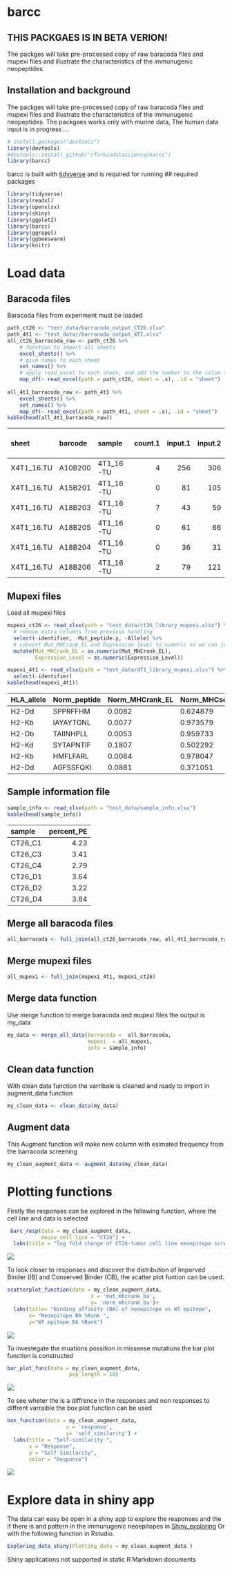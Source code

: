 barcc
================

<!-- README.md is generated from the README.Rmd file. Edit that file for updates -->
THIS PACKGAES IS IN BETA VERION!
--------------------------------

The packges will take pre-processed copy of raw baracoda files and mupexi files and illustrate the characteristics of the immunugenic neopeptides.

Installation and background
---------------------------

The packges will take pre-processed copy of raw baracoda files and mupexi files and illustrate the characteristics of the immunugenic neopeptides. The packgaes works only with murine data, The human data input is in progress ...

``` r
# install.packages("devtools")
library(devtools)
#devtools::install_github("rforbiodatascience/barcc")
library(barcc)
```

barcc is built with [tidyverse](https://github.com/tidyverse/tidyverse) and is required for running \#\# required packages

``` r
library(tidyverse)
library(readxl)
library(openxlsx)
library(shiny)
library(ggplot2)
library(barcc)
library(ggrepel)
library(ggbeeswarm)
library(knitr)
```

Load data
=========

Baracoda files
--------------

Baracoda files from experiment must be loaded

``` r
path_ct26 <- "test_data/barracoda_output_CT26.xlsx"
path_4t1 <- "test_data//barracoda_output_4T1.xlsx"
all_ct26_barracoda_raw <- path_ct26 %>% 
    # function to import all sheets
    excel_sheets() %>% 
    # give names to each sheet
    set_names() %>% 
    # apply read_excel to each sheet, and add the number to the colum sheet
    map_df(~ read_excel(path = path_ct26, sheet = .x), .id = "sheet") 
  
all_4t1_barracoda_raw <- path_4t1 %>% 
    excel_sheets() %>% 
    set_names() %>% 
    map_df(~ read_excel(path = path_4t1, sheet = .x), .id = "sheet")
kable(head(all_4t1_barracoda_raw))
```

| sheet       | barcode | sample     |  count.1|  input.1|  input.2|  input.3|  log\_fold\_change|          p|  -log10(p)|  masked\_p (p = 1 if logFC &lt; 0)|  -log10(masked\_p)|  count.normalised (edgeR)|  input.normalised (edgeR)| Peptide.name | HLA   | Sequence    |
|:------------|:--------|:-----------|--------:|--------:|--------:|--------:|------------------:|----------:|----------:|----------------------------------:|------------------:|-------------------------:|-------------------------:|:-------------|:------|:------------|
| X4T1\_16.TU | A10B200 | 4T1\_16-TU |        4|      256|      306|      243|          -1.302920|  0.2192027|  0.6591540|                          1.0000000|            0.00000|                 0.0112809|                 0.0278560| 4T1\_1       | H-2Db | KTVFNSRFL   |
| X4T1\_16.TU | A15B201 | 4T1\_16-TU |        0|       81|      105|       83|          -9.088002|  0.0115297|  1.9381811|                          1.0000000|            0.00000|                 0.0000000|                 0.0093040| 4T1\_10      | H-2Db | STSIGSSTPM  |
| X4T1\_16.TU | A18B203 | 4T1\_16-TU |        7|       43|       59|       47|           1.615952|  0.0897883|  1.0467802|                          0.0897883|            1.04678|                 0.0364584|                 0.0118618| 4T1\_100     | H-2Kd | AYVKKFSYQSI |
| X4T1\_16.TU | A18B205 | 4T1\_16-TU |        0|       61|       66|       52|          -8.507643|  0.0439994|  1.3565535|                          1.0000000|            0.00000|                 0.0000000|                 0.0142728| 4T1\_101     | H-2Kd | KYIIQAGQV   |
| X4T1\_16.TU | A18B204 | 4T1\_16-TU |        0|       36|       31|       39|          -7.767225|  0.0713457|  1.1466323|                          1.0000000|            0.00000|                 0.0000000|                 0.0085468| 4T1\_102     | H-2Kd | EYLTAKNMKL  |
| X4T1\_16.TU | A18B206 | 4T1\_16-TU |        2|       79|      121|      115|          -1.269234|  0.3793029|  0.4210138|                          1.0000000|            0.00000|                 0.0104167|                 0.0251642| 4T1\_103     | H-2Kd | YYFTMAQQP   |

Mupexi files
------------

Load all mupexi files

``` r
mupexi_ct26 <- read_xlsx(path = "test_data/ct26_library_mupexi.xlsx") %>% 
  # remove extra columns from previous handling
  select(-identifier, -Mut_peptide.y, -Allele) %>% 
  # convert Mut_MHCrank_EL and Expression level to numeric so we can join both files
  mutate(Mut_MHCrank_EL = as.numeric(Mut_MHCrank_EL),
         Expression_Level = as.numeric(Expression_Level))

mupexi_4t1 <- read_xlsx(path = "test_data/4T1_library_mupexi.xlsx") %>% 
  select(-identifier)
kable(head(mupexi_4t1))
```

| HLA\_allele | Norm\_peptide | Norm\_MHCrank\_EL | Norm\_MHCscore\_EL | Norm\_MHCaffinity | Norm\_MHCrank\_BA | Norm\_MHCscore\_BA | Mut\_peptide |  Mut\_MHCrank\_EL| Mut\_MHCscore\_EL | Mut\_MHCaffinity | Mut\_MHCrank\_BA | Mut\_MHCscore\_BA | Gene\_ID              | Transcript\_ID                              | Amino\_Acid\_Change | Allele\_Frequency | Mismatches | peptide\_position | Chr | Genomic\_Position | Protein\_position | Mutation\_Consequence | Gene\_Symbol | Cancer\_Driver\_Gene | Proteome\_Peptide\_Match |  Expression\_Level| Mutant\_affinity\_score | Normal\_affinity\_score | Expression\_score  | priority\_Score | Self\_Similarity |
|:------------|:--------------|:------------------|:-------------------|:------------------|:------------------|:-------------------|:-------------|-----------------:|:------------------|:-----------------|:-----------------|:------------------|:----------------------|:--------------------------------------------|:--------------------|:------------------|:-----------|:------------------|:----|:------------------|:------------------|:----------------------|:-------------|:---------------------|:-------------------------|------------------:|:------------------------|:------------------------|:-------------------|:----------------|:-----------------|
| H2-Dd       | SPPRFFHM      | 0.0082            | 0.624879           | 491.4             | 0.0452            | 0.427228           | SPPRFFYM     |            0.0084| 0.616375          | 143.6            | 0.0132           | 0.540915          | MGP\_BALBcJ\_G0024183 | MGP\_BALBcJ\_T0049114,MGP\_BALBcJ\_T0049115 | H/Y                 | 0.525             | 1          | 7                 | 18  | 29046509          | 13,13             | M                     | Wdr33        | -                    | No                       |         22.3967509| 0.9999526549055792      | 0.9999527022247707      | 1.0                | 26              | 0.963257         |
| H2-Kb       | IAYAYTGNL     | 0.0077            | 0.973579           | 2.8               | 0.0072            | 0.903204           | IAYAYRGNL    |            0.0091| 0.968819          | 2.9              | 0.0073           | 0.901354          | MGP\_BALBcJ\_G0030762 | MGP\_BALBcJ\_T0077749,MGP\_BALBcJ\_T0077750 | T/R                 | 0.179             | 1          | 6                 | 6   | 54019866          | 91,91             | M                     | Kbtbd2       | -                    | No                       |         25.1951836| 0.9999524889153081      | 0.9999528203159544      | 1.0                | 9               | 0.951350         |
| H2-Db       | TAIINHPLL     | 0.0053            | 0.959733           | 21.7              | 0.0098            | 0.7156             | TGIINHPLL    |            0.0111| 0.911029          | 132.9            | 0.0664           | 0.548069          | MGP\_BALBcJ\_G0025205 | MGP\_BALBcJ\_T0052051                       | A/G                 | 0.500             | 1          | 2                 | 19  | 45414840          | 15                | M                     | Cfap43       | -                    | No                       |         44.9245980| 0.9999520114438829      | 0.9999533830625381      | 1.0                | 25              | 0.974213         |
| H2-Kd       | SYTAPNTIF     | 0.1807            | 0.502292           | 1298.5            | 1.0411            | 0.337423           | SYTAPNTIL    |            0.0129| 0.871451          | 45.5             | 0.0598           | 0.647101          | MGP\_BALBcJ\_G0026922 | MGP\_BALBcJ\_T0059497,MGP\_BALBcJ\_T0059498 | F/L                 | 0.346             | 1          | 9                 | 2   | 171540148         | 269,215           | M                     | Gcnt7        | -                    | No                       |          0.1187235| 0.9999515776185053      | 0.9998879552318652      | 0.215301102252408  | 4               | 0.985810         |
| H2-Kb       | HMFLFARL      | 0.0064            | 0.978047           | 3.4               | 0.0085            | 0.885905           | HMFLFGRL     |            0.0203| 0.94733           | 5.9              | 0.0133           | 0.836579          | MGP\_BALBcJ\_G0026916 | MGP\_BALBcJ\_T0059483                       | A/G                 | 0.467             | 1          | 6                 | 2   | 171330471         | 214               | M                     | Mc3r         | -                    | No                       |          0.1588522| 0.9999497525243818      | 0.9999531259750578      | 0.2532216695531489 | 6               | 0.965400         |
| H2-Dd       | AGFSSFQKI     | 0.0881            | 0.371051           | 12894.2           | 2.6668            | 0.125256           | AGFSSFQKL    |            0.0267| 0.465965          | 10559.4          | 1.8413           | 0.143719          | MGP\_BALBcJ\_G0031040 | MGP\_BALBcJ\_T0079002                       | I/L                 | 0.483             | 1          | 9                 | 6   | 90823751          | 1826              | M                     | Adamts9      | -                    | No                       |          2.3905895| 0.9999481186865968      | 0.9999294769199811      | 0.9863617148770685 | 24              | 0.992681         |

Sample information file
-----------------------

``` r
sample_info <- read_xlsx(path = "test_data/sample_info.xlsx")
kable(head(sample_info))
```

| sample   |  percent\_PE|
|:---------|------------:|
| CT26\_C1 |         4.23|
| CT26\_C3 |         3.41|
| CT26\_C4 |         2.79|
| CT26\_D1 |         3.64|
| CT26\_D2 |         3.22|
| CT26\_D4 |         3.84|

Merge all baracoda files
------------------------

``` r
all_barracoda <- full_join(all_ct26_barracoda_raw, all_4t1_barracoda_raw)
```

Merge mupexi files
------------------

``` r
all_mupexi <- full_join(mupexi_4t1, mupexi_ct26) 
```

Merge data function
-------------------

Use merge function to merge baracoda and mupexi files the output is my\_data

``` r
my_data <- merge_all_data(barracoda =  all_barracoda,
                          mupexi  = all_mupexi,
                          info = sample_info)
```

Clean data function
-------------------

With clean data function the varribale is cleaned and ready to import in augment\_data function

``` r
my_clean_data <- clean_data(my_data)
```

Augment data
------------

This Augment function will make new column with esimated frequency from the barracoda screening

``` r
my_clean_augment_data <- augment_data(my_clean_data)
```

Plotting functions
==================

Firstly the responses can be explored in the following function, where the cell line and data is selected

``` r
 barc_resp(data = my_clean_augment_data,
           mouse_cell_line = "CT26") +
  labs(title = "log fold change of CT26-tumor cell line neoepitope screen")
```

![](README-barra_response_plot-1.png)

To look closer to responses and discover the distribution of Imporved Binder (IB) and Conserved Binder (CB), the scatter plot funtion can be used.

``` r
scatterplot_function(data = my_clean_augment_data,
                           x = 'mut_mhcrank_ba', 
                           y= 'norm_mhcrank_ba')+
  labs(title= "Binding affinity (BA) of neoepitope vs WT epitope",
       x= "Neoepitope BA %Rank ",
       y="WT epitope BA %Rank")
```

![](README-scatter_plot-1.png)

To investegate the muations possition in missense mutations the bar plot function is constructed

``` r
bar_plot_func(data = my_clean_augment_data,
                    pep_length = 10)
```

![](README-bar_plot-1.png)

To see wheter the is a diffrence in the responses and non responses to diffrent varraible the box plot function can be used

``` r
box_function(data = my_clean_augment_data, 
                   x = 'response',
                   y= 'self_similarity') +
  labs(title = "Self-similarity ", 
       x = "Response", 
       y = "Self Similarity",
       color = "Response")
```

![](README-box_plot-1.png)

Explore data in shiny app
=========================

Tha data can easy be open in a shiny app to explore the responses and the if there is and pattern in the immunugenic neoepitopes in [Shiny\_exploring](https://annie-borch.shinyapps.io/exploring_data/) Or with the following function in Rstudio.

``` r
Exploring_data_shiny(Plotting_data = my_clean_augment_data )
```

<!--html_preserve-->
Shiny applications not supported in static R Markdown documents

<!--/html_preserve-->
